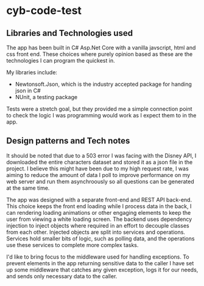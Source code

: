 # cyb-code-test

## Libraries and Technologies used

The app has been built in C# Asp.Net Core with a vanilla javscript, html and css front end.
These choices where purely opinion based as these are the technologies I can program the quickest in.

My libraries include:
- Newtonsoft.Json, which is the industry accepted package for handing json in C#
- NUnit, a testing package

Tests were a stretch goal, but they provided me a simple connection point to check the logic I was programming would work as I expect them to in the app.

## Design patterns and Tech notes

It should be noted that due to a 503 error I was facing with the Disney API, I downloaded the entire characters dataset and stored it as a json file in the project. I believe this might have been due to my high request rate, I was aiming to reduce the amount of data I poll to improve performance on my web server and run them asynchroously so all questions can be generated at the same time.

The app was designed with a separate front-end and REST API back-end. This choice keeps the front end loading while I process data in the back, I can rendering loading animations or other engaging elements to keep the user from viewing a white loading screen.
The backend uses dependency injection to inject objects where required in an effort to decouple classes from each other. Injected objects are split into services and operations. Services hold smaller bits of logic, such as polling data, and the operations use these services to complete more complex tasks.

I'd like to bring focus to the middleware used for handling exceptions. To prevent elements in the app returning sensitive data to the caller I have set up some middleware that catches any given exception, logs it for our needs, and sends only necessary data to the caller.
